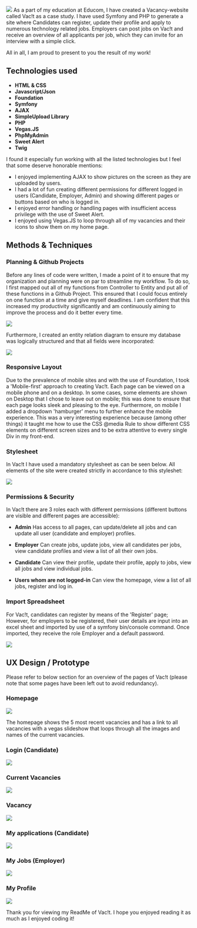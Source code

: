 <img src="./Vacit/public/assets/github.jpg">
As a part of my education at Educom, I have created a Vacancy-website called Vac!t as a case study. I have used Symfony and PHP to generate a site where Candidates can register, update their profile and apply to numerous technology related jobs. Employers can post jobs on Vac!t and receive an overview of all applicants per job, which they can invite for an interview with a simple click.

All in all, I am proud to present to you the result of my work!

## Technologies used

* **HTML & CSS**
* **Javascript/Json**
* **Foundation**
* **Symfony**
* **AJAX**
* **SimpleUpload Library**
* **PHP**
* **Vegas.JS**
* **PhpMyAdmin**
* **Sweet Alert**
* **Twig**


I found it especially fun working with all the listed technologies but I feel that some deserve honorable mentions:

* I enjoyed implementing AJAX to show pictures on the screen as they are uploaded by users.
* I had a lot of fun creating different permissions for different logged in users (Candidate, Employer, Admin) and showing different pages or buttons based on who is logged in.
* I enjoyed error handling or handling pages with insufficient access privilege with the use of Sweet Alert.
* I enjoyed using Vegas.JS to loop through all of my vacancies and their icons to show them on my home page.

## Methods & Techniques

### Planning & Github Projects

Before any lines of code were written, I made a point of it to ensure that my organization and planning were on par to streamline my workflow. To do so, I first mapped out all of my functions from Controller to Entity and put all of these functions in a Github Project. This ensured that I could focus entirely on one function at a time and give myself deadlines. I am confident that this increased my productivity significantly and am continuously aiming to improve the process and do it better every time.

<img src="https://raw.githubusercontent.com/BramAStevens/Educom-Vacit/master/Vacit/public/assets/githubImages/Planning.png?token=AONYJJ5YTSXODHIZDS4WTLTAB2ZLM">

Furthermore, I created an entity relation diagram to ensure my database was logically structured and that all fields were incorporated:

<img src="https://raw.githubusercontent.com/BramAStevens/Educom-Vacit/master/Vacit/public/assets/githubImages/database.jpg?token=AONYJJ75VRX7CRD6LVZ4PWTAB2ZNM">

### Responsive Layout

Due to the prevalence of mobile sites and with the use of Foundation, I took a 'Mobile-first' approach to creating Vac!t. Each page can be viewed on a mobile phone and on a desktop. In some cases, some elements are shown on Desktop that I chose to leave out on mobile; this was done to ensure that each page looks sleek and pleasing to the eye. Furthermore, on mobile I added a dropdown 'hamburger' menu to further enhance the mobile experience. This was a very interesting experience because (among other things) it taught me how to use the CSS @media Rule to show different CSS elements on different screen sizes and to be extra attentive to every single Div in my front-end.

### Stylesheet

In Vac!t I have used a mandatory stylesheet as can be seen below. All elements of the site were created strictly in accordance to this styleshet:

<img src="https://raw.githubusercontent.com/BramAStevens/Educom-Vacit/master/Vacit/public/assets/githubImages/styleSheet.jpg?token=AONYJJ634APT3G2QCH63FLTAB2ZVI">

### Permissions & Security

In Vac!t there are 3 roles each with different permissions (different buttons are visible and different pages are accessible):

* **Admin** Has access to all pages, can update/delete all jobs and can update all user (candidate and employer) profiles. 

* **Employer** Can create jobs, update jobs, view all candidates per jobs, view candidate profiles and view a list of all their own jobs.

* **Candidate** Can view their profile, update their profile, apply to jobs, view all jobs and view individual jobs.

* **Users whom are not logged-in** Can view the homepage, view a list of all jobs, register and log in.

### Import Spreadsheet

For Vac!t, candidates can register by means of the 'Register' page; However, for employers to be registered, their user details are input into an excel sheet and imported by use of a symfony bin/console command. Once imported, they receive the role Employer and a default password.

<img src="https://raw.githubusercontent.com/BramAStevens/Educom-Vacit/master/Vacit/public/assets/githubImages/Import.JPG?token=AONYJJ474XL3HLWIWBZZOVLAB2ZI6">

## UX Design / Prototype

Please refer to below section for an overview of the pages of Vac!t (please note that some pages have been left out to avoid redundancy).

### Homepage

<img src="https://raw.githubusercontent.com/BramAStevens/Educom-Vacit/master/Vacit/public/assets/githubImages/homepage.JPG?token=AONYJJ5O55GMK5CSHJSAZYLAB2ZPK">

The homepage shows the 5 most recent vacancies and has a link to all vacancies with a vegas slideshow that loops through all the images and names of the current vacancies.

### Login (Candidate)

<img src="https://raw.githubusercontent.com/BramAStevens/Educom-Vacit/master/Vacit/public/assets/githubImages/logIn.jpg?token=AONYJJ5ZWUMOUVQ7XLA2HM3AB2ZSM">

### Current Vacancies

<img src="https://raw.githubusercontent.com/BramAStevens/Educom-Vacit/master/Vacit/public/assets/githubImages/allJobs.JPG?token=AONYJJ2GDH5ZCCC74TMYMB3AB2ZMI"> 

### Vacancy

<img src="https://raw.githubusercontent.com/BramAStevens/Educom-Vacit/master/Vacit/public/assets/githubImages/Job.jpg?token=AONYJJ2TJE4GRV7JFX53FFTAB2ZKE"> 

### My applications (Candidate)

<img src="https://raw.githubusercontent.com/BramAStevens/Educom-Vacit/master/Vacit/public/assets/githubImages/myApplications.jpg?token=AONYJJZUSSVH65KS3O66DDDAB2ZTC">  

### My Jobs (Employer)
<img src="https://raw.githubusercontent.com/BramAStevens/Educom-Vacit/master/Vacit/public/assets/githubImages/myJobs.jpg?token=AONYJJZJLSKER5FTYHOBR7LAB2ZTY">

### My Profile
<img src="https://raw.githubusercontent.com/BramAStevens/Educom-Vacit/master/Vacit/public/assets/githubImages/myProfile.jpg?token=AONYJJ5DQ4F7KUCMUQNZVQDAB2ZUU">

Thank you for viewing my ReadMe of Vac!t. I hope you enjoyed reading it as much as I enjoyed coding it!
